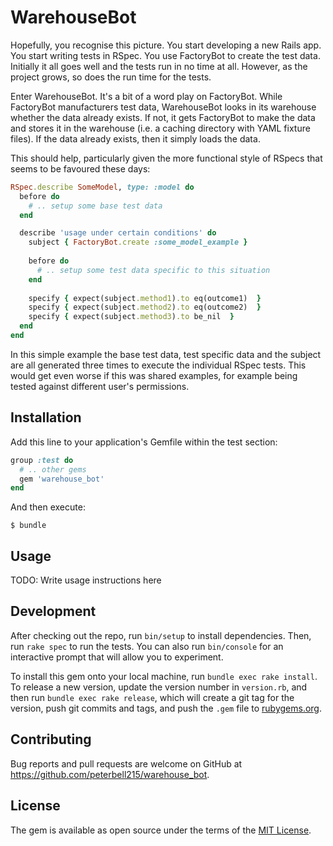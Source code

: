 # WarehouseBot

Hopefully, you recognise this picture.  You start developing a new Rails app.  You start writing tests in RSpec.  You use FactoryBot to create the test data.  Initially it all goes well and the tests run in no time at all.  However, as the project grows, so does the run time for the tests.

Enter WarehouseBot.  It's a bit of a word play on FactoryBot.  While FactoryBot manufacturers test data, WarehouseBot looks in its warehouse whether the data already exists.  If not, it gets FactoryBot to make the data and stores it in the warehouse (i.e. a caching directory with YAML fixture files).  If the data already exists, then it simply loads the data.

This should help, particularly given the more functional style of RSpecs that seems to be favoured these days:

```Ruby
RSpec.describe SomeModel, type: :model do
  before do
    # .. setup some base test data
  end

  describe 'usage under certain conditions' do
    subject { FactoryBot.create :some_model_example }
    
    before do
      # .. setup some test data specific to this situation
    end
    
    specify { expect(subject.method1).to eq(outcome1)  }
    specify { expect(subject.method2).to eq(outcome2)  }
    specify { expect(subject.method3).to be_nil  }    
  end
end
```

In this simple example the base test data, test specific data and the subject are all generated three
times to execute the individual RSpec tests.  This would get even worse if this was shared examples, for example being tested against different user's permissions.

## Installation

Add this line to your application's Gemfile within the test section:

```ruby
group :test do
  # .. other gems
  gem 'warehouse_bot'
end
```
And then execute:

    $ bundle

## Usage

TODO: Write usage instructions here

## Development

After checking out the repo, run `bin/setup` to install dependencies. Then, run `rake spec` to run the tests. You can also run `bin/console` for an interactive prompt that will allow you to experiment.

To install this gem onto your local machine, run `bundle exec rake install`. To release a new version, update the version number in `version.rb`, and then run `bundle exec rake release`, which will create a git tag for the version, push git commits and tags, and push the `.gem` file to [rubygems.org](https://rubygems.org).

## Contributing

Bug reports and pull requests are welcome on GitHub at https://github.com/peterbell215/warehouse_bot.

## License

The gem is available as open source under the terms of the [MIT License](https://opensource.org/licenses/MIT).

